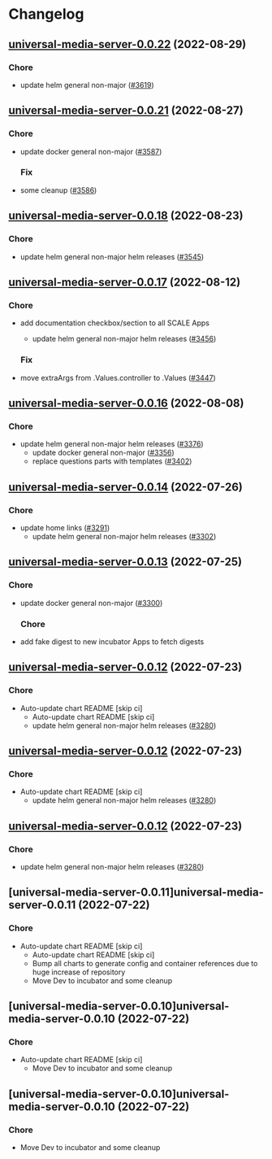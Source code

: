 # Changelog



## [universal-media-server-0.0.22](https://github.com/truecharts/charts/compare/universal-media-server-0.0.21...universal-media-server-0.0.22) (2022-08-29)

### Chore

- update helm general non-major ([#3619](https://github.com/truecharts/charts/issues/3619))




## [universal-media-server-0.0.21](https://github.com/truecharts/charts/compare/universal-media-server-0.0.18...universal-media-server-0.0.21) (2022-08-27)

### Chore

- update docker general non-major ([#3587](https://github.com/truecharts/charts/issues/3587))

  ### Fix

- some cleanup ([#3586](https://github.com/truecharts/charts/issues/3586))




## [universal-media-server-0.0.18](https://github.com/truecharts/charts/compare/universal-media-server-0.0.17...universal-media-server-0.0.18) (2022-08-23)

### Chore

- update helm general non-major helm releases ([#3545](https://github.com/truecharts/charts/issues/3545))




## [universal-media-server-0.0.17](https://github.com/truecharts/charts/compare/universal-media-server-0.0.16...universal-media-server-0.0.17) (2022-08-12)

### Chore

- add documentation checkbox/section to all SCALE Apps
  - update helm general non-major helm releases ([#3456](https://github.com/truecharts/charts/issues/3456))

  ### Fix

- move extraArgs from .Values.controller to .Values ([#3447](https://github.com/truecharts/charts/issues/3447))




## [universal-media-server-0.0.16](https://github.com/truecharts/charts/compare/universal-media-server-0.0.14...universal-media-server-0.0.16) (2022-08-08)

### Chore

- update helm general non-major helm releases ([#3376](https://github.com/truecharts/charts/issues/3376))
  - update docker general non-major ([#3356](https://github.com/truecharts/charts/issues/3356))
  - replace questions parts with templates ([#3402](https://github.com/truecharts/charts/issues/3402))




## [universal-media-server-0.0.14](https://github.com/truecharts/apps/compare/universal-media-server-0.0.13...universal-media-server-0.0.14) (2022-07-26)

### Chore

- update home links ([#3291](https://github.com/truecharts/apps/issues/3291))
  - update helm general non-major helm releases ([#3302](https://github.com/truecharts/apps/issues/3302))




## [universal-media-server-0.0.13](https://github.com/truecharts/apps/compare/universal-media-server-0.0.12...universal-media-server-0.0.13) (2022-07-25)

### Chore

- update docker general non-major ([#3300](https://github.com/truecharts/apps/issues/3300))

  ### Chore

- add fake digest to new incubator Apps to fetch digests




## [universal-media-server-0.0.12](https://github.com/truecharts/apps/compare/universal-media-server-0.0.11...universal-media-server-0.0.12) (2022-07-23)

### Chore

- Auto-update chart README [skip ci]
  - Auto-update chart README [skip ci]
  - update helm general non-major helm releases ([#3280](https://github.com/truecharts/apps/issues/3280))




## [universal-media-server-0.0.12](https://github.com/truecharts/apps/compare/universal-media-server-0.0.11...universal-media-server-0.0.12) (2022-07-23)

### Chore

- Auto-update chart README [skip ci]
  - update helm general non-major helm releases ([#3280](https://github.com/truecharts/apps/issues/3280))




## [universal-media-server-0.0.12](https://github.com/truecharts/apps/compare/universal-media-server-0.0.11...universal-media-server-0.0.12) (2022-07-23)

### Chore

- update helm general non-major helm releases ([#3280](https://github.com/truecharts/apps/issues/3280))




## [universal-media-server-0.0.11]universal-media-server-0.0.11 (2022-07-22)

### Chore

- Auto-update chart README [skip ci]
  - Auto-update chart README [skip ci]
  - Bump all charts to generate config and container references due to huge increase of repository
  - Move Dev to incubator and some cleanup




## [universal-media-server-0.0.10]universal-media-server-0.0.10 (2022-07-22)

### Chore

- Auto-update chart README [skip ci]
  - Move Dev to incubator and some cleanup




## [universal-media-server-0.0.10]universal-media-server-0.0.10 (2022-07-22)

### Chore

- Move Dev to incubator and some cleanup

